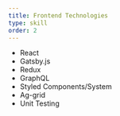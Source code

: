 ```yaml
---
title: Frontend Technologies
type: skill
order: 2
---
```


- React
- Gatsby.js
- Redux
- GraphQL
- Styled Components/System
- Ag-grid
- Unit Testing
